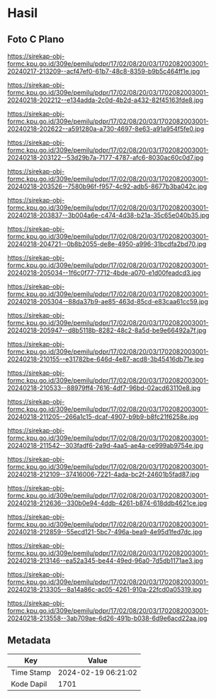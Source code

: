 # Hasil

## Foto C Plano

https://sirekap-obj-formc.kpu.go.id/309e/pemilu/pdpr/17/02/08/20/03/1702082003001-20240217-213209--acf47ef0-61b7-48c8-8359-b9b5c464ff1e.jpg

https://sirekap-obj-formc.kpu.go.id/309e/pemilu/pdpr/17/02/08/20/03/1702082003001-20240218-202212--e134adda-2c0d-4b2d-a432-82f45163fde8.jpg

https://sirekap-obj-formc.kpu.go.id/309e/pemilu/pdpr/17/02/08/20/03/1702082003001-20240218-202622--a591280a-a730-4697-8e63-a91a954f5fe0.jpg

https://sirekap-obj-formc.kpu.go.id/309e/pemilu/pdpr/17/02/08/20/03/1702082003001-20240218-203122--53d29b7a-7177-4787-afc6-8030ac60c0d7.jpg

https://sirekap-obj-formc.kpu.go.id/309e/pemilu/pdpr/17/02/08/20/03/1702082003001-20240218-203526--7580b96f-f957-4c92-adb5-8677b3ba042c.jpg

https://sirekap-obj-formc.kpu.go.id/309e/pemilu/pdpr/17/02/08/20/03/1702082003001-20240218-203837--3b004a6e-c474-4d38-b21a-35c65e040b35.jpg

https://sirekap-obj-formc.kpu.go.id/309e/pemilu/pdpr/17/02/08/20/03/1702082003001-20240218-204721--0b8b2055-de8e-4950-a996-31bcdfa2bd70.jpg

https://sirekap-obj-formc.kpu.go.id/309e/pemilu/pdpr/17/02/08/20/03/1702082003001-20240218-205034--1f6c0f77-7712-4bde-a070-e1d00feadcd3.jpg

https://sirekap-obj-formc.kpu.go.id/309e/pemilu/pdpr/17/02/08/20/03/1702082003001-20240218-205304--88da37b9-ae85-463d-85cd-e83caa61cc59.jpg

https://sirekap-obj-formc.kpu.go.id/309e/pemilu/pdpr/17/02/08/20/03/1702082003001-20240218-205947--d8b5118b-8282-48c2-8a5d-be9e66492a7f.jpg

https://sirekap-obj-formc.kpu.go.id/309e/pemilu/pdpr/17/02/08/20/03/1702082003001-20240218-210155--e31782be-646d-4e87-acd8-3b45416db71e.jpg

https://sirekap-obj-formc.kpu.go.id/309e/pemilu/pdpr/17/02/08/20/03/1702082003001-20240218-210533--88979ff4-7616-4df7-96bd-02acd63110e8.jpg

https://sirekap-obj-formc.kpu.go.id/309e/pemilu/pdpr/17/02/08/20/03/1702082003001-20240218-211205--266a1c15-dcaf-4907-b9b9-b8fc21f6258e.jpg

https://sirekap-obj-formc.kpu.go.id/309e/pemilu/pdpr/17/02/08/20/03/1702082003001-20240218-211542--303fadf6-2a9d-4aa5-ae4a-ce999ab9754e.jpg

https://sirekap-obj-formc.kpu.go.id/309e/pemilu/pdpr/17/02/08/20/03/1702082003001-20240218-212109--37416006-7221-4ada-bc2f-24601b5fad87.jpg

https://sirekap-obj-formc.kpu.go.id/309e/pemilu/pdpr/17/02/08/20/03/1702082003001-20240218-212636--330b0e94-4ddb-4261-b874-618ddb4621ce.jpg

https://sirekap-obj-formc.kpu.go.id/309e/pemilu/pdpr/17/02/08/20/03/1702082003001-20240218-212859--55ecd121-5bc7-496a-bea9-4e95d1fed7dc.jpg

https://sirekap-obj-formc.kpu.go.id/309e/pemilu/pdpr/17/02/08/20/03/1702082003001-20240218-213146--ea52a345-be44-49ed-96a0-7d5db1171ae3.jpg

https://sirekap-obj-formc.kpu.go.id/309e/pemilu/pdpr/17/02/08/20/03/1702082003001-20240218-213305--8a14a86c-ac05-4261-910a-22fcd0a05319.jpg

https://sirekap-obj-formc.kpu.go.id/309e/pemilu/pdpr/17/02/08/20/03/1702082003001-20240218-213558--3ab709ae-6d26-491b-b038-6d9e6acd22aa.jpg


## Metadata

| Key        | Value               |
| ---------- | ------------------- |
| Time Stamp | 2024-02-19 06:21:02 |
| Kode Dapil | 1701                |



